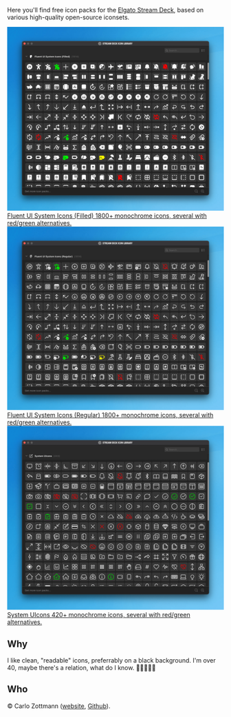 <p>
  Here you'll find free icon packs for the
  <a href="https://www.elgato.com/en/stream-deck">Elgato Stream Deck</a>, based
  on various high-quality open-source iconsets.
</p>

<div class="grid-container">
  <a class="grid-item" href="/fluentui-system-icons-filled">
    <img
      class="grid-item-img"
      src="/img/screenshot-fluentui-system-icons-filled.png"
      title="Screenshot of the Stream Deck Icon Library"
    />
    <span class="grid-item-title">
      Fluent UI System Icons (Filled)
    </span>
    <span class="grid-item-desc">
      1800+ monochrome icons, several with red/green alternatives.
    </span>
  </a>

  <a class="grid-item" href="/fluentui-system-icons-regular">
    <img
      class="grid-item-img"
      src="/img/screenshot-fluentui-system-icons-regular.png"
      title="Screenshot of the Stream Deck Icon Library"
    />
    <span class="grid-item-title">
      Fluent UI System Icons (Regular)
    </span>
    <span class="grid-item-desc">
      1800+ monochrome icons, several with red/green alternatives.
    </span>
  </a>

  <a class="grid-item" href="/system-uicons">
    <img
      class="grid-item-img"
      src="/img/screenshot-system-uicons.png"
      title="Screenshot of the Stream Deck Icon Library"
    />
    <span class="grid-item-title">
      System UIcons
    </span>
    <span class="grid-item-desc">
      420+ monochrome icons, several with red/green alternatives.
    </span>
  </a>
</div>

<h2>Why</h2>

<p>
  I like clean, "readable" icons, preferrably on a black background. I'm over
  40, maybe there's a relation, what do I know. 🤷🏻‍♂️🖖🏼
</p>

<h2>Who</h2>

<p>
  &copy; Carlo Zottmann (<a href="https://zottmann.org">website</a>,
  <a href="https://github.com/czottmann">Github</a>).
</p>
